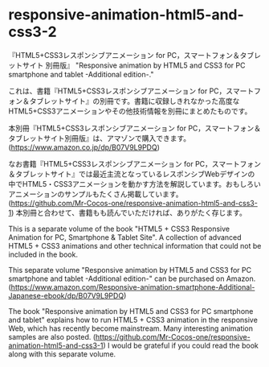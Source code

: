 # responsive-animation-html5-and-css3-2
『HTML5+CSS3レスポンシブアニメーション for PC，スマートフォン＆タブレットサイト 別冊版』
"Responsive animation by HTML5 and CSS3 for PC smartphone and tablet -Additional edition-."

これは、書籍『HTML5+CSS3レスポンシブアニメーション for PC，スマートフォン＆タブレットサイト』の別冊です。書籍に収録しきれなかった高度なHTML5+CSS3アニメーションやその他技術情報を別冊にまとめたものです。

本別冊『HTML5+CSS3レスポンシブアニメーション for PC，スマートフォン＆タブレットサイト別冊版』は、アマゾンで購入できます。(https://www.amazon.co.jp/dp/B07V9L9PDQ)

なお書籍『HTML5+CSS3レスポンシブアニメーション for PC，スマートフォン＆タブレットサイト』では最近主流となっているレスポンシブWebデザインの中でHTML5・CSS3アニメーションを動かす方法を解説しています。おもしろいアニメーションのサンプルもたくさん掲載しています。
(https://github.com/Mr-Cocos-one/responsive-animation-html5-and-css3-1)
本別冊と合わせて、書籍もも読んでいただければ、ありがたく存じます。



This is a separate volume of the book "HTML5 + CSS3 Responsive Animation for PC, Smartphone & Tablet Site". A collection of advanced HTML5 + CSS3 animations and other technical information that could not be included in the book.

This separate volume "Responsive animation by HTML5 and CSS3 for PC smartphone and tablet -Additional edition-" can be purchased on Amazon. (https://www.amazon.com/Responsive-animation-smartphone-Additional-Japanese-ebook/dp/B07V9L9PDQ)

The book "Responsive animation by HTML5 and CSS3 for PC smartphone and tablet" explains how to run HTML5 + CSS3 animation in the responsive Web, which has recently become mainstream. Many interesting animation samples are also posted.
(https://github.com/Mr-Cocos-one/responsive-animation-html5-and-css3-1)
I would be grateful if you could read the book along with this separate volume.

